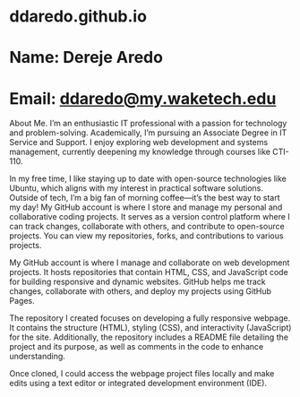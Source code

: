# ddaredo.github.io
# Name: Dereje Aredo
# Email: ddaredo@my.waketech.edu
About Me.
I’m an enthusiastic IT professional with a passion for technology and problem-solving. Academically, I’m pursuing an Associate Degree in IT Service and Support. I enjoy exploring web development and systems management, currently deepening my knowledge through courses like CTI-110.

In my free time, I like staying up to date with open-source technologies like Ubuntu, which aligns with my interest in practical software solutions. Outside of tech, I’m a big fan of morning coffee—it’s the best way to start my day!
My GitHub account is where I store and manage my personal and collaborative coding projects. It serves as a version control platform where I can track changes, collaborate with others, and contribute to open-source projects. You can view my repositories, forks, and contributions to various projects.

My GitHub account is where I manage and collaborate on web development projects. It hosts repositories that contain HTML, CSS, and JavaScript code for building responsive and dynamic websites. GitHub helps me track changes, collaborate with others, and deploy my projects using GitHub Pages.

The repository I created focuses on developing a fully responsive webpage. It contains the structure (HTML), styling (CSS), and interactivity (JavaScript) for the site. Additionally, the repository includes a README file detailing the project and its purpose, as well as comments in the code to enhance understanding.

Once cloned, I could access the webpage project files locally and make edits using a text editor or integrated development environment (IDE).
